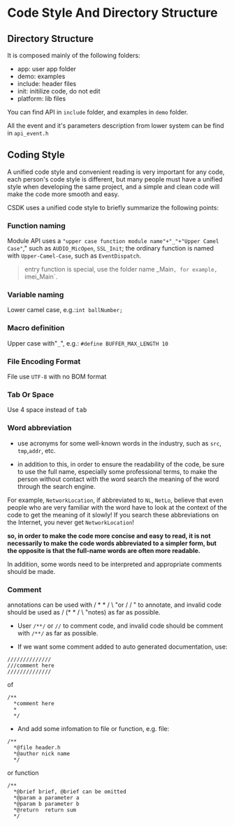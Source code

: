 Code Style And Directory Structure
===

## Directory Structure

It is composed mainly of the following folders:
* app: user app folder
* demo: examples
* include: header files
* init: initilize code, do not edit
* platform: lib files

You can find API in `include` folder, and examples in `demo` folder.

All the event and it's parameters description from lower system can be find in `api_event.h`

## Coding Style

A unified code style and convenient reading is very important for any code, each person's code style is different, but many people must have a unified style when developing the same project, and a simple and clean code will make the code more smooth and easy.

CSDK uses a unified code style to briefly summarize the following points:

### Function naming

Module API uses a `"upper case function module name"+"_"+"Upper Camel Case"`," such as `AUDIO_MicOpen`, `SSL_Init`; the ordinary function is named with `Upper-Camel-Case`, such as `EventDispatch`.

> entry function is special, use the folder name _Main`, for example, `imei_Main`.

### Variable naming

Lower camel case, e.g.:`int ballNumber;`

### Macro definition

Upper case with"`_`", e.g.: `#define BUFFER_MAX_LENGTH 10`

### File Encoding Format

File use `UTF-8` with no BOM format

### Tab Or Space

Use 4 space instead of <kbd>tab</kbd>

### Word abbreviation

* use acronyms for some well-known words in the industry, such as `src`, `tmp`,`addr`, etc.

* in addition to this, in order to ensure the readability of the code, be sure to use the full name, especially some professional terms, to make the person without contact with the word search the meaning of the word through the search engine.

For example, `NetworkLocation`, if abbreviated to `NL`, `NetLo`, believe that even people who are very familiar with the word have to look at the context of the code to get the meaning of it slowly! If you search these abbreviations on the Internet, you never get `NetworkLocation`!

**so, in order to make the code more concise and easy to read, it is not necessarily to make the code words abbreviated to a simpler form, but the opposite is that the full-name words are often more readable.**

In addition, some words need to be interpreted and appropriate comments should be made.

### Comment

annotations can be used with / * * / \ "or / / \" to annotate, and invalid code should be used as / (* * / \ "notes) as far as possible.

* User `/**/` or `//` to comment code, and invalid code should be comment with `/**/` as far as possible.

* If we want some comment added to auto generated documentation, use:

```
//////////////
///comment here
//////////////
```

of

```
/**
  *comment here
  *
  */
```

* And add some infomation to file or function, e.g. file:

```
/**
  *@file header.h
  *@author nick name
  */
```
or function
```
/**
  *@brief brief, @brief can be omitted
  *@param a parameter a
  *@param b parameter b
  *@return  return sum
  */
```



